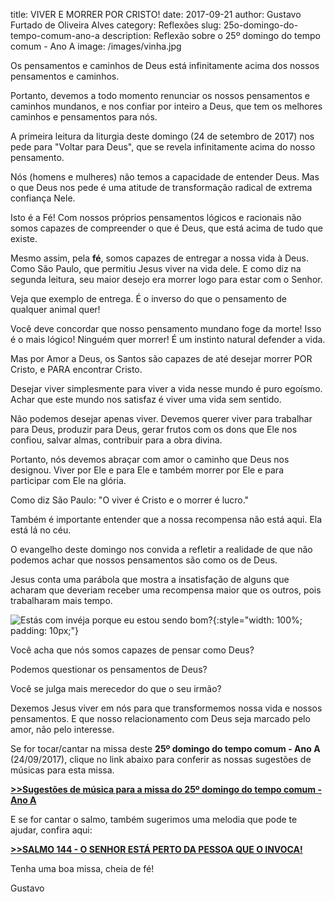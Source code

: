 ﻿title: VIVER E MORRER POR CRISTO!
date: 2017-09-21
author: Gustavo Furtado de Oliveira Alves
category: Reflexões
slug: 25o-domingo-do-tempo-comum-ano-a
description: Reflexão sobre o 25º domingo do tempo comum - Ano A
image: /images/vinha.jpg

Os pensamentos e caminhos de Deus está infinitamente acima dos nossos pensamentos e caminhos.

Portanto, devemos a todo momento renunciar os nossos pensamentos e caminhos mundanos,
e nos confiar por inteiro a Deus, que tem os melhores caminhos e pensamentos para nós.

A primeira leitura da liturgia deste domingo (24 de setembro de 2017)
nos pede para "Voltar para Deus", que se revela infinitamente acima do nosso pensamento.

Nós (homens e mulheres) não temos a capacidade de entender Deus.
Mas o que Deus nos pede é uma atitude de transformação radical de extrema confiança Nele.

Isto é a Fé! Com nossos próprios pensamentos lógicos e racionais
não somos capazes de compreender o que é Deus, que está acima de tudo que existe.

Mesmo assim, pela **fé**, somos capazes de entregar a nossa vida à Deus.
Como São Paulo, que permitiu Jesus viver na vida dele. E como diz na segunda leitura,
seu maior desejo era morrer logo para estar com o Senhor.

Veja que exemplo de entrega. É o inverso do que o pensamento de qualquer animal quer!

Você deve concordar que nosso pensamento mundano foge da morte! Isso é o mais lógico!
Ninguém quer morrer! É um instinto natural defender a vida.

Mas por Amor a Deus, os Santos são capazes de até desejar morrer POR Cristo,
e PARA encontrar Cristo.

Desejar viver simplesmente para viver a vida nesse mundo é puro egoísmo.
Achar que este mundo nos satisfaz é viver uma vida sem sentido.

Não podemos desejar apenas viver. Devemos querer viver para trabalhar para Deus,
produzir para Deus, gerar frutos com os dons que Ele nos confiou, salvar almas,
contribuir para a obra divina.

Portanto, nós devemos abraçar com amor o caminho que Deus nos designou.
Viver por Ele e para Ele e também morrer por Ele e para participar com Ele na glória.

Como diz São Paulo: "O viver é Cristo e o morrer é lucro."

Também é importante entender que a nossa recompensa não está aqui. Ela está lá no céu.

O evangelho deste domingo nos convida a refletir a realidade de que não podemos
achar que nossos pensamentos são como os de Deus.

Jesus conta uma parábola que mostra a insatisfação de alguns que acharam
que deveriam receber uma recompensa maior que os outros, pois trabalharam mais tempo.

![Estás com invéja porque eu estou sendo bom?](/images/vinha.jpg){:style="width: 100%; padding: 10px;"}

Você acha que nós somos capazes de pensar como Deus?

Podemos questionar os pensamentos de Deus?

Você se julga mais merecedor do que o seu irmão?

Dexemos Jesus viver em nós para que transformemos nossa vida e nossos pensamentos.
E que nosso relacionamento com Deus seja marcado pelo amor, não pelo interesse.

Se for tocar/cantar na missa deste **25º domingo do tempo comum - Ano A** (24/09/2017),
clique no link abaixo para conferir as nossas sugestões de músicas para esta missa.

[**>>Sugestões de música para a missa do 25º domingo do tempo comum - Ano A**](http://musicasparamissa.com.br/sugestoes-para/25o-domingo-do-tempo-comum-ano-a)

E se for cantar o salmo, também sugerimos uma melodia que pode te ajudar, confira aqui:

[**>>SALMO 144 - O SENHOR ESTÁ PERTO DA PESSOA QUE O INVOCA!**](http://musicasparamissa.com.br/musica/salmo-144-ano-a-2/)

Tenha uma boa missa, cheia de fé!

Gustavo